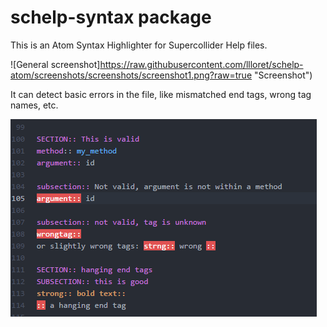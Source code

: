 # schelp-syntax package

This is an Atom Syntax Highlighter for Supercollider Help files.

![General screenshot]https://raw.githubusercontent.com/llloret/schelp-atom/screenshots/screenshots/screenshot1.png?raw=true "Screenshot")

It can detect basic errors in the file, like mismatched end tags, wrong tag names, etc.

![Error detection screenshot](https://raw.githubusercontent.com/llloret/schelp-atom/screenshots/screenshots/screenshot-error-detection.png?raw=true "Screenshot")
